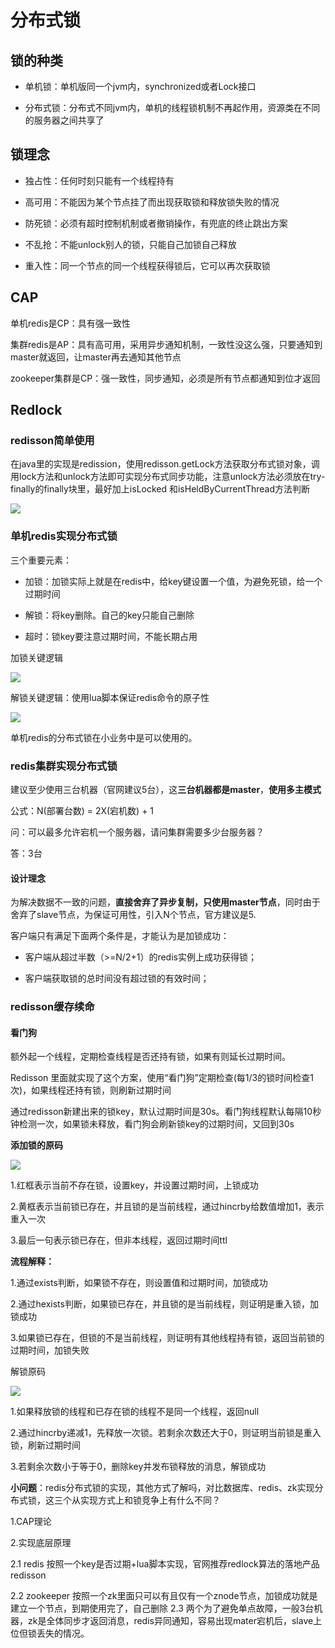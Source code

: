 # 分布式锁

## 锁的种类

* 单机锁：单机版同一个jvm内，synchronized或者Lock接口

* 分布式锁：分布式不同jvm内，单机的线程锁机制不再起作用，资源类在不同的服务器之间共享了

## 锁理念

* 独占性：任何时刻只能有一个线程持有

* 高可用：不能因为某个节点挂了而出现获取锁和释放锁失败的情况

* 防死锁：必须有超时控制机制或者撤销操作，有兜底的终止跳出方案

* 不乱抢：不能unlock别人的锁，只能自己加锁自己释放

* 重入性：同一个节点的同一个线程获得锁后，它可以再次获取锁

## CAP

单机redis是CP：具有强一致性

集群redis是AP：具有高可用，采用异步通知机制，一致性没这么强，只要通知到master就返回，让master再去通知其他节点

zookeeper集群是CP：强一致性，同步通知，必须是所有节点都通知到位才返回

## Redlock

### redisson简单使用

在java里的实现是redission，使用redisson.getLock方法获取分布式锁对象，调用lock方法和unlock方法即可实现分布式同步功能，注意unlock方法必须放在try-finally的finally块里，最好加上isLocked 和isHeldByCurrentThread方法判断 

![](C:\Users\tomcat\Desktop\note\redis\images\10.png)

### 单机redis实现分布式锁

三个重要元素：

* 加锁：加锁实际上就是在redis中，给key键设置一个值，为避免死锁，给一个过期时间

* 解锁：将key删除。自己的key只能自己删除

* 超时：锁key要注意过期时间，不能长期占用 

加锁关键逻辑

![](C:\Users\tomcat\Desktop\note\redis\images\8.png)

解锁关键逻辑：使用lua脚本保证redis命令的原子性

![](C:\Users\tomcat\Desktop\note\redis\images\9.png)

单机redis的分布式锁在小业务中是可以使用的。

### redis集群实现分布式锁

建议至少使用三台机器（官网建议5台），这**三台机器都是master**，**使用多主模式** 

公式：N(部署台数) = 2X(宕机数) + 1

问：可以最多允许宕机一个服务器，请问集群需要多少台服务器？

答：3台

#### 设计理念

为解决数据不一致的问题，**直接舍弃了异步复制，只使用master节点**，同时由于舍弃了slave节点，为保证可用性，引入N个节点，官方建议是5.

客户端只有满足下面两个条件是，才能认为是加锁成功：

* 客户端从超过半数（>=N/2+1）的redis实例上成功获得锁；

* 客户端获取锁的总时间没有超过锁的有效时间；

### redisson缓存续命

#### 看门狗

额外起一个线程，定期检查线程是否还持有锁，如果有则延长过期时间。

Redisson 里面就实现了这个方案，使用“看门狗”定期检查(每1/3的锁时间检查1次)，如果线程还持有锁，则刷新过期时间

通过redisson新建出来的锁key，默认过期时间是30s。看门狗线程默认每隔10秒钟检测一次，如果锁未释放，看门狗会刷新锁key的过期时间，又回到30s

**添加锁的原码**

![](C:\Users\tomcat\Desktop\note\redis\images\11.png)

1.红框表示当前不存在锁，设置key，并设置过期时间，上锁成功

2.黄框表示当前锁已存在，并且锁的是当前线程，通过hincrby给数值增加1，表示重入一次

3.最后一句表示锁已存在，但非本线程，返回过期时间ttl

**流程解释：**

1.通过exists判断，如果锁不存在，则设置值和过期时间，加锁成功

2.通过hexists判断，如果锁已存在，并且锁的是当前线程，则证明是重入锁，加锁成功

3.如果锁已存在，但锁的不是当前线程，则证明有其他线程持有锁，返回当前锁的过期时间，加锁失败

解锁原码

![](C:\Users\tomcat\Desktop\note\redis\images\12.png)

1.如果释放锁的线程和已存在锁的线程不是同一个线程，返回null

2.通过hincrby递减1，先释放一次锁。若剩余次数还大于0，则证明当前锁是重入锁，刷新过期时间

3.若剩余次数小于等于0，删除key并发布锁释放的消息，解锁成功





**小问题**：redis分布式锁的实现，其他方式了解吗，对比数据库、redis、zk实现分布式锁，这三个从实现方式上和锁竞争上有什么不同？

1.CAP理论

2.实现底层原理

2.1 redis 按照一个key是否过期+lua脚本实现，官网推荐redlock算法的落地产品redisson

2.2 zookeeper 按照一个zk里面只可以有且仅有一个znode节点，加锁成功就是建立一个节点，到期使用完了，自己删除
2.3 两个为了避免单点故障，一般3台机器，zk是全体同步才返回消息，redis异同通知，容易出现mater宕机后，slave上位但锁丢失的情况。



